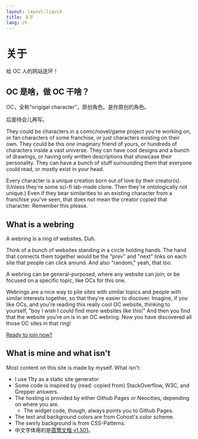 ```yaml
---
layout: layout.liquid
title: 关于
lang: zh
---
```


# 关于

给 OC 人的网站连环！

## OC 是啥，做 OC 干啥？

OC，全称“origigal character”，原创角色。是你原创的角色。

后面待会儿再写。

They could be characters in a comic/novel/game project you're working on, or fan characters of some franchise, or just characters existing on their own. They could be this *one* imaginary friend of yours, or hundreds of characters inside a vast universe. They can have cool designs and a bunch of drawings, or having only written descriptions that showcase their personality. They can have a bunch of stuff surrounding them that everyone could read, or mostly exist in your head.

Every character is a unique creation born out of love by their creator(s). (Unless they're some sci-fi lab-made clone. Then they're ontologically not unique.) Even if they bear similarities to an existing character from a franchise you've seen, that does not mean the creator copied that character. Remember this please.

## What is a webring

A webring is a ring of websites. Duh.

Think of a bunch of websites standing in a circle holding hands. The hand that connects them together would be the "prev" and "next" links on each site that people can click around. And also "random," yeah, that too.

A webring can be general-purposed, where any website can join; or be focused on a specific topic, like OCs for this one.

Webrings are a nice way to pile sites with similar topics and people with similar interests together, so that they're easier to discover. Imagine, if you like OCs, and you're reading this really cool OC website, thinking to yourself, "boy I wish I could find more websites like this!" And then you find that the website you're on is in an OC webring. Now you have discovered all those OC sites in that ring!

[Ready to join now?](/join/)

## What is mine and what isn't

Most content on this site is made by myself. What isn't:

- I use 11ty as a static site generator.
- Some code is inspired by (read: copied from) StackOverflow, W3C, and Grepper answers.
- The hosting is provided by either Github Pages or Neocities, depending on where you are.
  - The widget code, though, always points you to Github Pages.
- The text and background colors are from Cohost's color scheme.
- The swirly background is from CSS-Patterns.
- 中文字体用的是[霞鹜文楷 v1.501](https://github.com/lxgw/LxgwWenKai)。
